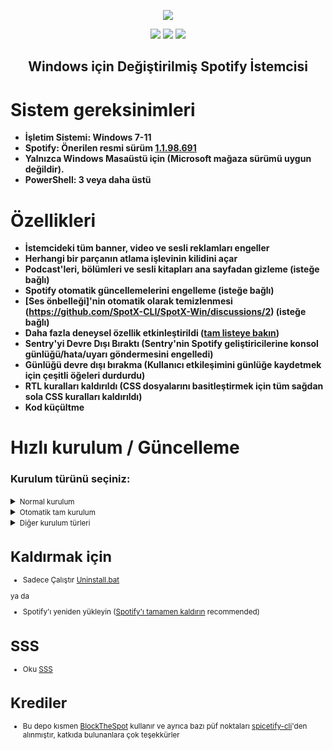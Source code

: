   <p align="center">
  <a href="https://github.com/SpotX-CLI/SpotX-Win/releases"><img src="https://raw.githubusercontent.com/SpotX-CLI/SpotX-commons/main/.github/Pic/Logo/logo-win.png" />
</p>

<p align="center">        
      <a href="https://t.me/spotify_windows_mod"><img src="https://raw.githubusercontent.com/SpotX-CLI/SpotX-commons/main/.github/Pic/Shields/tg.svg"></a>
      <a href="https://discord.gg/p43cusgUPm"><img src="https://discord.com/api/guilds/807273906872123412/widget.png"></a>
      <a href="https://telegra.ph/SpotX-FAQ-09-19"><img src="https://raw.githubusercontent.com/SpotX-CLI/SpotX-commons/main/.github/Pic/Shields/faq.svg"></a>
      </p>

   <h2> <div align="center"><b> Windows için Değiştirilmiş Spotify İstemcisi </b></div> </h2>

<h1>Sistem gereksinimleri</h1>

- <strong>İşletim Sistemi: Windows 7-11</strong>
- <strong>Spotify: Önerilen resmi sürüm [1.1.98.691](https://cutt.ly/8EH6NuH)</strong>
- <strong>Yalnızca Windows Masaüstü için (Microsoft mağaza sürümü uygun değildir).</strong>
- <strong>PowerShell: 3 veya daha üstü</strong>

<h1>Özellikleri</h1>

- <strong>İstemcideki tüm banner, video ve sesli reklamları engeller</strong>
- <strong>Herhangi bir parçanın atlama işlevinin kilidini açar</strong>
- <strong>Podcast'leri, bölümleri ve sesli kitapları ana sayfadan gizleme (isteğe bağlı)</strong>
- <strong>Spotify otomatik güncellemelerini engelleme (isteğe bağlı)</strong>
- <strong>[Ses önbelleği]'nin otomatik olarak temizlenmesi (https://github.com/SpotX-CLI/SpotX-Win/discussions/2) (isteğe bağlı)</strong>
- <strong>Daha fazla deneysel özellik etkinleştirildi ([tam listeye bakın](https://github.com/SpotX-CLI/SpotX-Win/discussions/50))</strong>
- <strong>Sentry'yi Devre Dışı Bıraktı (Sentry'nin Spotify geliştiricilerine konsol günlüğü/hata/uyarı göndermesini engelledi)</strong>
- <strong>Günlüğü devre dışı bırakma (Kullanıcı etkileşimini günlüğe kaydetmek için çeşitli öğeleri durdurdu)</strong>
- <strong>RTL kuralları kaldırıldı (CSS dosyalarını basitleştirmek için tüm sağdan sola CSS kuralları kaldırıldı)</strong>
- <strong>Kod küçültme</strong>

<h1>Hızlı kurulum / Güncelleme</h1>
<h3>Kurulum türünü seçiniz:</h3>
<details>
<summary><small>Normal kurulum</small></summary><p>
  
  #### Kurulum sırasında, aşağıdakileri de içeren bazı eylemleri onaylamanız gerekir:

  - Tüm [deneysel özellikler] (https://github.com/SpotX-CLI/SpotX-Win/discussions/50) dahil

  <h4> </h4>
  
#### Sadece indirin ve [Install.bat](https://raw.githack.com/SpotX-CLI/SpotX-Win/main/Install.bat) çalıştırın

ya da

#### PowerShell'de aşağıdaki komutu çalıştırın:

```ps1
[Net.ServicePointManager]::SecurityProtocol = [Net.SecurityProtocolType]::Tls12; (iwr -useb 'https://raw.githubusercontent.com/SpotX-CLI/SpotX-Win/main/Install.ps1').Content | iex
```

</details>
  
  
<details>
<summary><small>Otomatik tam kurulum</small></summary><p>
  
  <h4>Onay olmadan otomatik kurulum, ne işe yarar?</h4> 
  
  - Spotify MS bulunursa otomatik olarak kaldırılır 
  - Spotify'ın önerilen sürümünün otomatik kurulumu (başka bir istemci zaten bulunmuşsa, üzerine kurulacaktır) 
  - Podcast'leri/bölümleri/sesli kitapları ana sayfadan gizleme 
  - Spotify güncellemelerinin otomatik olarak engellenmesi
  - Tüm [deneysel özellikler](https://github.com/SpotX-CLI/SpotX-Win/discussions/50) dahil
  - Kurulum tamamlandıktan sonra istemci otomatik olarak çalışacaktır.
  
<h4> </h4>

#### Sadece indirin ve çalıştırın [Install_Auto.bat](https://raw.githack.com/SpotX-CLI/SpotX-Win/main/scripts/Install_Auto.bat)

ya da

#### PowerShell'de aşağıdaki komutu çalıştırın:

```ps1
[Net.ServicePointManager]::SecurityProtocol = [Net.SecurityProtocolType]::Tls12; iex "& { $((iwr -useb 'https://raw.githubusercontent.com/SpotX-CLI/SpotX-Win/main/Install.ps1').Content) } -confirm_uninstall_ms_spoti -confirm_spoti_recomended_over -podcasts_off -cache_off -block_update_on -start_spoti"
```

</details>

<details>
<summary><small>Diğer kurulum türleri</summary><p>

<details>
<summary><small>Otomatik temel kurulum</small></summary><p>
  
  #### Onay olmadan otomatik temel kurulum, ne işe yarar? 
  
  - Spotify MS bulunursa otomatik olarak kaldırılır 
  - Spotify'ın önerilen sürümünün otomatik olarak yüklenmesi (başka bir istemci zaten bulunmuşsa, üzerine yüklenecektir)
  - Kurulum tamamlandıktan sonra istemci otomatik olarak çalışacaktır
  
<h4> </h4>

#### Sadece indirin ve çalıştırın [Install_Basic.bat](https://raw.githack.com/SpotX-CLI/SpotX-Win/main/scripts/Install_Basic.bat)

ya da

#### PowerShell'de aşağıdaki komutu çalıştırın:

```ps1
[Net.ServicePointManager]::SecurityProtocol = [Net.SecurityProtocolType]::Tls12; iex "& { $((iwr -useb 'https://raw.githubusercontent.com/SpotX-CLI/SpotX-Win/main/Install.ps1').Content) } -confirm_uninstall_ms_spoti -confirm_spoti_recomended_over -podcasts_on -cache_off -block_update_off -exp_standart -hide_col_icon_off -start_spoti"
```

</details>

<details>
<summary><small>Premium için kurulum</small></summary><p>
  
  #### Yalnızca reklam engelleme olmadan normal kurulum, premium hesabı olanlar için ayrıca şunları içerir:

  - Tüm [deneysel özellikler](https://github.com/SpotX-CLI/SpotX-Win/discussions/50) dahil

  <h4> </h4>
  
#### Sadece indirin ve çalıştırın [Install_Prem.bat](https://raw.githack.com/SpotX-CLI/SpotX-Win/main/scripts/Install_Prem.bat)

ya da

#### PowerShell'de aşağıdaki komutu çalıştırın:

```ps1
[Net.ServicePointManager]::SecurityProtocol = [Net.SecurityProtocolType]::Tls12; iex "& { $((iwr -useb 'https://raw.githubusercontent.com/SpotX-CLI/SpotX-Win/main/Install.ps1').Content) } -premium"
```

</details>

<details>
<summary><small>Scoop ile Kurulum</small></summary><p>
  
  #### SpotX'in Scoop paket yöneticisi aracılığıyla yüklenmesi şunları içerir:

  - Spotify MS bulunursa otomatik olarak kaldırılır 
  - Spotify'ın önerilen sürümünün otomatik kurulumu (başka bir istemci zaten bulunmuşsa, üzerine kurulacaktır) 
  - Podcast'leri/bölümleri/sesli kitapları ana sayfadan gizleme  
  - Spotify güncellemelerinin otomatik olarak engellenmesi
  - Tüm [deneysel özellikler](https://github.com/SpotX-CLI/SpotX-Win/discussions/50) dahil 
  
  <h4> </h4>
  
#### SpotX'in Scoop ile Kurulumu
Bu komutları komut isteminde veya powershell'de çalıştırmanız yeterlidir:
<br>
<br>```scoop bucket add nonportable```
<br>```scoop install spotx-np```

#### SpotX'i Scoop ile Güncellemek

SpotX'i güncellemek veya güncellemeleri kontrol etmek için komut isteminde veya powershell'de şu komutu çalıştırın:

```scoop update spotx-np```

#### SpotX'i Scoop ile kaldırma

SpotX ve Spotify'ı tamamen kaldırmak için komut isteminde veya powershell'de şu komutu çalıştırın:

```scoop uninstall spotx-np```

</details>


<details>
<summary><small>Parametrelerle kurulum</small></summary><p>

Daha esnek bir kurulum için çeşitli parametreler belirleyebilirsiniz, daha fazla [ayrıntı burada](https://github.com/SpotX-CLI/SpotX-Win/discussions/60)

</details>

</details>

<h1>Kaldırmak için</h1>

- Sadece Çalıştır [Uninstall.bat](https://raw.githack.com/SpotX-CLI/SpotX-Win/main/Uninstall.bat)

ya da

- Spotify'ı yeniden yükleyin ([Spotify'ı tamamen kaldırın](https://github.com/amd64fox/Uninstall-Spotify) recommended)

<h1>SSS</h1>

- Oku [SSS](https://telegra.ph/SpotX-FAQ-09-19)

<h1>Krediler</h1>

- Bu depo kısmen <a href="https://github.com/mrpond/BlockTheSpot">BlockTheSpot</a> kullanır ve ayrıca bazı püf noktaları <a href="https://github.com/khanhas/spicetify-cli">spicetify-cli</a>'den alınmıştır, katkıda bulunanlara çok teşekkürler

